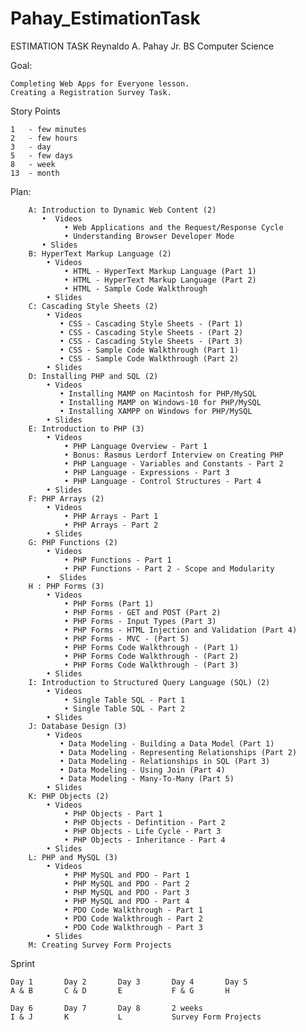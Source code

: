 # Pahay_EstimationTask
ESTIMATION TASK                    Reynaldo A. Pahay Jr.           BS Computer Science


Goal: 

    Completing Web Apps for Everyone lesson.
    Creating a Registration Survey Task.

Story Points 

    1   - few minutes
    2   - few hours 
    3   - day
    5   - few days
    8   - week
    13  - month

Plan:

        A: Introduction to Dynamic Web Content (2)
           •  Videos
                • Web Applications and the Request/Response Cycle
                • Understanding Browser Developer Mode
           • Slides 
        B: HyperText Markup Language (2)
            • Videos
                • HTML - HyperText Markup Language (Part 1)
                • HTML - HyperText Markup Language (Part 2)
                • HTML - Sample Code Walkthrough
            • Slides
        C: Cascading Style Sheets (2)
            • Videos
               • CSS - Cascading Style Sheets - (Part 1)
               • CSS - Cascading Style Sheets - (Part 2)
               • CSS - Cascading Style Sheets - (Part 3)
               • CSS - Sample Code Walkthrough (Part 1)
               • CSS - Sample Code Walkthrough (Part 2)
            • Slides
        D: Installing PHP and SQL (2)
            • Videos
               • Installing MAMP on Macintosh for PHP/MySQL
               • Installing MAMP on Windows-10 for PHP/MySQL
               • Installing XAMPP on Windows for PHP/MySQL
            • Slides
        E: Introduction to PHP (3)
            • Videos
                • PHP Language Overview - Part 1
                • Bonus: Rasmus Lerdorf Interview on Creating PHP
                • PHP Language - Variables and Constants - Part 2
                • PHP Language - Expressions - Part 3
                • PHP Language - Control Structures - Part 4
            • Slides
        F: PHP Arrays (2)
            • Videos
                • PHP Arrays - Part 1
                • PHP Arrays - Part 2
            • Slides
        G: PHP Functions (2)
            • Videos
                • PHP Functions - Part 1
                • PHP Functions - Part 2 - Scope and Modularity
            •  Slides
        H : PHP Forms (3)
            • Videos
                • PHP Forms (Part 1)
                • PHP Forms - GET and POST (Part 2)
                • PHP Forms - Input Types (Part 3)
                • PHP Forms - HTML Injection and Validation (Part 4)
                • PHP Forms - MVC - (Part 5)
                • PHP Forms Code Walkthrough - (Part 1)
                • PHP Forms Code Walkthrough - (Part 2)
                • PHP Forms Code Walkthrough - (Part 3)
            • Slides
        I: Introduction to Structured Query Language (SQL) (2)
            • Videos
                • Single Table SQL - Part 1
                • Single Table SQL - Part 2
            • Slides
        J: Database Design (3)
            • Videos
               • Data Modeling - Building a Data Model (Part 1)
               • Data Modeling - Representing Relationships (Part 2)
               • Data Modeling - Relationships in SQL (Part 3)
               • Data Modeling - Using Join (Part 4)
               • Data Modeling - Many-To-Many (Part 5)
            • Slides
        K: PHP Objects (2)
            • Videos
                • PHP Objects - Part 1
                • PHP Objects - Defintition - Part 2
                • PHP Objects - Life Cycle - Part 3
                • PHP Objects - Inheritance - Part 4
            • Slides
        L: PHP and MySQL (3)
            • Videos
                • PHP MySQL and PDO - Part 1
                • PHP MySQL and PDO - Part 2
                • PHP MySQL and PDO - Part 3
                • PHP MySQL and PDO - Part 4
                • PDO Code Walkthrough - Part 1
                • PDO Code Walkthrough - Part 2
                • PDO Code Walkthrough - Part 3
            • Slides
        M: Creating Survey Form Projects

Sprint

    Day 1       Day 2       Day 3       Day 4       Day 5
    A & B       C & D       E           F & G       H

    Day 6       Day 7       Day 8       2 weeks 
    I & J       K           L           Survey Form Projects




